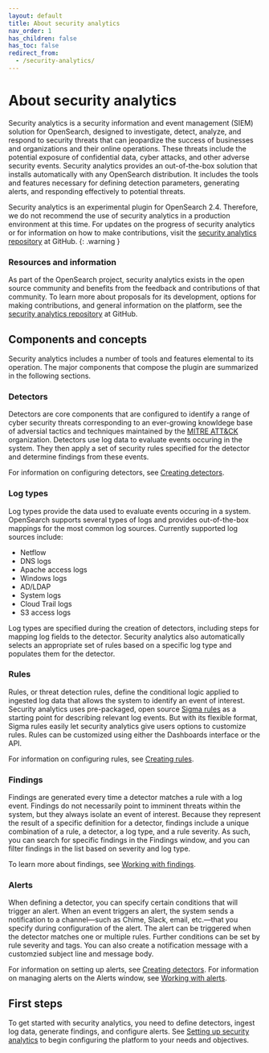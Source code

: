 ```yaml
---
layout: default
title: About security analytics
nav_order: 1
has_children: false
has_toc: false
redirect_from:
  - /security-analytics/
---
```



# About security analytics

Security analytics is a security information and event management (SIEM) solution for OpenSearch, designed to investigate, detect, analyze, and respond to security threats that can jeopardize the success of businesses and organizations and their online operations. These threats include the potential exposure of confidential data, cyber attacks, and other adverse security events. Security analytics provides an out-of-the-box solution that installs automatically with any OpenSearch distribution. It includes the tools and features necessary for defining detection parameters, generating alerts, and responding effectively to potential threats.

Security analytics is an experimental plugin for OpenSearch 2.4. Therefore, we do not recommend the use of security analytics in a production environment at this time. For updates on the progress of security analytics or for information on how to make contributions, visit the [security analytics repository](https://github.com/opensearch-project/security-analytics) at GitHub.
{: .warning }

### Resources and information

As part of the OpenSearch project, security analytics exists in the open source community and benefits from the feedback and contributions of that community. To learn more about proposals for its development, options for making contributions, and general information on the platform, see the [security analytics repository](https://github.com/opensearch-project/security-analytics) at GitHub.

## Components and concepts

Security analytics includes a number of tools and features elemental to its operation. The major components that compose the plugin are summarized in the following sections.

### Detectors

Detectors are core components that are configured to identify a range of cyber security threats corresponding to an ever-growing knowldege base of adversial tactics and techniques maintained by the [MITRE ATT&CK](https://attack.mitre.org/) organization. Detectors use log data to evaluate events occuring in the system. They then apply a set of security rules specified for the detector and determine findings from these events.

For information on configuring detectors, see [Creating detectors](#detectors-config).

### Log types

Log types provide the data used to evaluate events occuring in a system. OpenSearch supports several types of logs and provides out-of-the-box mappings for the most common log sources. Currently supported log sources include:
* Netflow
* DNS logs
* Apache access logs
* Windows logs
* AD/LDAP
* System logs
* Cloud Trail logs
* S3 access logs

Log types are specified during the creation of detectors, including steps for mapping log fields to the detector. Security analytics also automatically selects an appropriate set of rules based on a specific log type and populates them for the detector.

### Rules

Rules, or threat detection rules, define the conditional logic applied to ingested log data that allows the system to identify an event of interest. Security analytics uses pre-packaged, open source [Sigma rules](https://github.com/SigmaHQ/sigma) as a starting point for describing relevant log events. But with its flexible format, Sigma rules easily let security analytics give users options to customize rules. Rules can be customized using either the Dashboards interface or the API.

For information on configuring rules, see [Creating rules](#rules-config).

### Findings

Findings are generated every time a detector matches a rule with a log event. Findings do not necessarily point to imminent threats within the system, but they always isolate an event of interest. Because they represent the result of a specific definition for a detector, findings include a unique combination of a rule, a detector, a log type, and a rule severity. As such, you can search for specific findings in the Findings window, and you can filter findings in the list based on severity and log type.

To learn more about findings, see [Working with findings](#findings).

### Alerts

When defining a detector, you can specify certain conditions that will trigger an alert. When an event triggers an alert, the system sends a notification to a channel—such as Chime, Slack, email, etc.—that you specify during configuration of the alert. The alert can be triggered when the detector matches one or multiple rules. Further conditions can be set by rule severity and tags. You can also create a notification message with a customzied subject line and message body.

For information on setting up alerts, see [Creating detectors](#detectors-config). For information on managing alerts on the Alerts window, see [Working with alerts](#alerts).

## First steps

To get started with security analytics, you need to define detectors, ingest log data, generate findings, and configure alerts. See [Setting up security analytics](#config-index) to begin configuring the platform to your needs and objectives.

